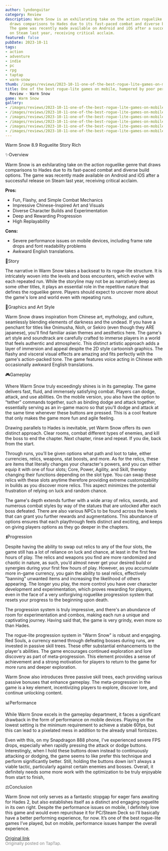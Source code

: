 ```yaml
---
author: lyndonguitar
category: Review
description: Warm Snow is an exhilarating take on the action roguelike genre that
  draws comparisons to Hades due to its fast-paced combat and diverse build options.
  The game was recently made available on Android and iOS after a successful release
  on Steam last year, receiving critical acclaim.
featured: false
pubDate: 2023-10-11
tags:
- action
- adventure
- indie
- pc
- rpg
- taptap
- warm-snow
thumb: /images/reviews/2023-10-11-one-of-the-best-rogue-lite-games-on-mobile-hampered-by-poor-performance--review---warm-sn-0.avif
title: One of the best rogue-lite games on mobile, hampered by poor performance |
  Review - Warm Snow
game: Warm Snow
gallery:
- /images/reviews/2023-10-11-one-of-the-best-rogue-lite-games-on-mobile-hampered-by-poor-performance--review---warm-sn-0.avif
- /images/reviews/2023-10-11-one-of-the-best-rogue-lite-games-on-mobile-hampered-by-poor-performance--review---warm-sn-1.avif
- /images/reviews/2023-10-11-one-of-the-best-rogue-lite-games-on-mobile-hampered-by-poor-performance--review---warm-sn-2.avif
- /images/reviews/2023-10-11-one-of-the-best-rogue-lite-games-on-mobile-hampered-by-poor-performance--review---warm-sn-3.avif
- /images/reviews/2023-10-11-one-of-the-best-rogue-lite-games-on-mobile-hampered-by-poor-performance--review---warm-sn-4.avif
- /images/reviews/2023-10-11-one-of-the-best-rogue-lite-games-on-mobile-hampered-by-poor-performance--review---warm-sn-5.avif
---
```

Warm Snow
8.9
Roguelite
Story Rich

✨Overview

Warm Snow is an exhilarating take on the action roguelike genre that draws comparisons to Hades due to its fast-paced combat and diverse build options. The game was recently made available on Android and iOS after a successful release on Steam last year, receiving critical acclaim.


**Pros:**
- Fun, Flashy, and Simple Combat Mechanics
- Impressive Chinese-Inspired Art and Visuals
- Diverse Character Builds and Experimentation
- Deep and Rewarding Progression
- High Replayability



**Cons:**
- Severe performance issues on mobile devices, including frame rate drops and font readability problems
- Awkward English translations.


📖Story

The narrative in Warm Snow takes a backseat to its rogue-lite structure. It is intricately woven into the levels and boss encounters, which evolve with each repeated run. While the storyline may not be as narratively deep as some other titles, it plays an essential role in the repetitive nature that defines the roguelike genre. Players should expect to uncover more about the game's lore and world even with repeating runs.

🎨Graphics and Art Style

Warm Snow draws inspiration from Chinese art, mythology, and culture, seamlessly blending elements of darkness and the undead. If you have a penchant for titles like Onimusha, Nioh, or Sekiro (even though they ARE japanese), you'll find familiar asian themes and aesthetics here. The game's art style and soundtrack are carefully crafted to immerse players in a world that feels authentic and atmospheric. This distinct artistic approach adds a layer of immersion and appeal despite the 2D style cartoonish graphics. The flashy and visceral visual effects are amazing and fits perfectly with the game's action-packed tone. The game features voice acting in Chinese with occasionally awkward English translations.

🎮Gameplay

Where Warm Snow truly exceedingly shines is in its gameplay. The game delivers fast, fluid, and immensely satisfying combat. Players can dodge, attack, and use abilities. On the mobile version, you also have the option to “tether” commands together, such as binding dodge and attack together, essentially serving as an in-game macro so that you’ll dodge and attack at the same time whenever these buttons are pressed. This is a cool feature that only makes the game more fun and agile feeling.

Drawing parallels to Hades is inevitable, yet Warm Snow offers its own distinct approach. Clear rooms, combat different types of enemies, and kill the boss to end the chapter. Next chapter, rinse and repeat. If you die, back from the start.

Through runs, you’ll be given options what path and loot to take, either currencies, relics, weapons, stat boosts, and more. As for the relics, these are items that literally changes your character's powers, and you can either equip it with one of four slots; Core, Power, Agility, and Skill, thereby changing their functions depending on the slot type. You can swap these relics with these slots anytime therefore providing extreme customizability in builds as you discover more relics. This aspect minimizes the potential frustration of relying on luck and random chance.

The game's depth extends further with a wide array of relics, swords, and numerous combat styles by way of the statues that are unlocked after each boss defeated. There are also various NPCs to be found across the levels that can grant you further rewards and augmentations. This abundance of options ensures that each playthrough feels distinct and exciting, and keeps on giving players options as they go deeper in the chapters.

⏫Progression

Despite having the ability to swap out relics to any of the four slots, the game still has a lot of reliance on luck and chance, at least in the first few hours of play. The relics and weapons you find are more randomized and chaotic in nature, as such, you’d almost never get your desired build or synergies during your first few hours of play. However, as you accumulate more in-game currency, you gain the ability to seal relics, effectively "banning" unwanted items and increasing the likelihood of others appearing. The longer you play, the more control you have over character development and experimentation, which proves rewarding for players, even in the face of a very unforgiving roguelike progression system that resets your progress to the beginning upon death.

The progression system is truly impressive, and there's an abundance of room for experimentation and combos, making each run a unique and captivating journey.
Having said that, the game is very grindy, even more so than Hades.

The rogue-lite progression system in "Warm Snow" is robust and engaging. Red Souls, a currency earned through defeating bosses during runs, are invested in passive skill trees. These offer substantial enhancements to the player's abilities. The game encourages continued exploration and lore discovery as part of meta-progression. This element provides a sense of achievement and a strong motivation for players to return to the game for more runs and deeper exploration.

Warm Snow also introduces three passive skill trees, each providing various passive bonuses that enhance gameplay. The meta-progression in the game is a key element, incentivizing players to explore, discover lore, and continue unlocking content.

📊Performance

While Warm Snow excels in the gameplay department, it faces a significant drawback in the form of performance on mobile devices. Playing on the lowest setting is the minimum requirement to achieve a stable 60fps, but this can lead to a pixelated mess in addition to the already small fontsizes.

Even with this, on my Snapdragon 888 phone, I've experienced severe FPS drops, especially when rapidly pressing the attack or dodge buttons. Interestingly, when I hold these buttons down instead to continuously attacking or dodging, the game seems to like prefer this technique and perform significantly better. Still, holding the buttons down isn't always a viable tactic, particularly against certain enemies and bosses. Overall, it definitely needs some more work with the optimization to be truly enjoyable from start to finish,

⚖️Conclusion

Warm Snow not only serves as a fantastic stopgap for eager fans awaiting for Hades 2, but also establishes itself as a distinct and engaging roguelite in its own right. Despite the performance issues on mobile, I definitely love this game and would even repurchase it for PC/Steam Deck so I’ll basically have a better performing experience, for now. It’s one of the best rogue-lite games I’ve played, but on mobile, performance issues hamper the overall experience.

[Original link](https://www.taptap.io/post/6414127)<br><span style="font-size: 0.95em; color: #888;">Originally posted on TapTap.</span>